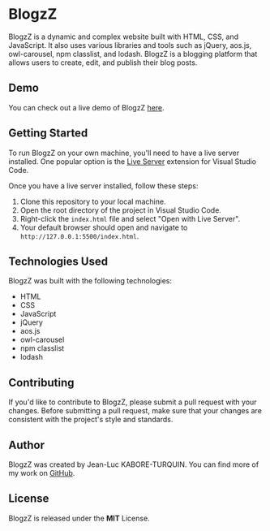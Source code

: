 # BlogzZ

BlogzZ is a dynamic and complex website built with HTML, CSS, and JavaScript. It also uses various libraries and tools such as jQuery, aos.js, owl-carousel, npm classlist, and lodash. BlogzZ is a blogging platform that allows users to create, edit, and publish their blog posts.

## Demo

You can check out a live demo of BlogzZ [here](https://example.com/).

## Getting Started

To run BlogzZ on your own machine, you'll need to have a live server installed. One popular option is the [Live Server](https://github.com/tapio/live-server) extension for Visual Studio Code.

Once you have a live server installed, follow these steps:

1.  Clone this repository to your local machine.
2.  Open the root directory of the project in Visual Studio Code.
3.  Right-click the `index.html` file and select "Open with Live Server".
4.  Your default browser should open and navigate to `http://127.0.0.1:5500/index.html`.

## Technologies Used

BlogzZ was built with the following technologies:

-   HTML
-   CSS
-   JavaScript
-   jQuery
-   aos.js
-   owl-carousel
-   npm classlist
-   lodash

## Contributing

If you'd like to contribute to BlogzZ, please submit a pull request with your changes. Before submitting a pull request, make sure that your changes are consistent with the project's style and standards.

## Author

BlogzZ was created by Jean-Luc KABORE-TURQUIN. You can find more of my work on [GitHub](https://github.com/eskabore).

## License

BlogzZ is released under the **MIT** License.
